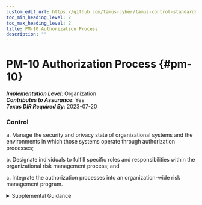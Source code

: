 ```yaml
---
custom_edit_url: https://github.com/tamus-cyber/tamus-control-standards/tree/main/content/tamus.edu/TAMUS_profile.xml
toc_min_heading_level: 2
toc_max_heading_level: 2
title: PM-10 Authorization Process
description: ""
---
```


# PM-10 Authorization Process {#pm-10}

_**Implementation Level**_: Organization\
_**Contributes to Assurance**_: Yes\
_**Texas DIR Required By**_: 2023-07-20

### Control



a. Manage the security and privacy state of organizational systems and the environments in which those systems operate through authorization processes;

b. Designate individuals to fulfill specific roles and responsibilities within the organizational risk management process; and

c. Integrate the authorization processes into an organization-wide risk management program.


<details><summary>Supplemental Guidance</summary>Authorization processes for organizational systems and environments of operation require the implementation of an organization-wide risk management process and associated security and privacy standards and guidelines. Specific roles for risk management processes include a risk executive (function) and designated authorizing officials for each organizational system and common control provider. The authorization processes for the organization are integrated with continuous monitoring processes to facilitate ongoing understanding and acceptance of security and privacy risks to organizational operations, organizational assets, individuals, other organizations, and the Nation.</details>
